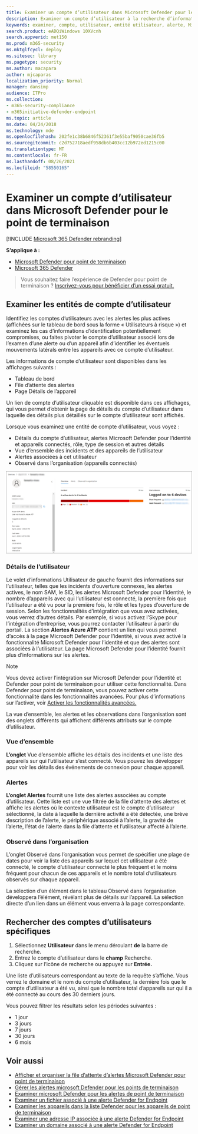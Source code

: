 ```yaml
---
title: Examiner un compte d’utilisateur dans Microsoft Defender pour le point de terminaison
description: Examiner un compte d’utilisateur à la recherche d’informations d’identification compromises ou pivoter sur le compte d’utilisateur associé au cours d’une enquête.
keywords: examiner, compte, utilisateur, entité utilisateur, alerte, Microsoft Defender pour le point de terminaison
search.product: eADQiWindows 10XVcnh
search.appverid: met150
ms.prod: m365-security
ms.mktglfcycl: deploy
ms.sitesec: library
ms.pagetype: security
ms.author: macapara
author: mjcaparas
localization_priority: Normal
manager: dansimp
audience: ITPro
ms.collection:
- m365-security-compliance
- m365initiative-defender-endpoint
ms.topic: article
ms.date: 04/24/2018
ms.technology: mde
ms.openlocfilehash: 202fe1c38b6846f52361f3e55baf9050cae36fb5
ms.sourcegitcommit: c2d752718aedf958db6b403cc12b972ed1215c00
ms.translationtype: MT
ms.contentlocale: fr-FR
ms.lasthandoff: 08/26/2021
ms.locfileid: "58550165"
---
```

# <a name="investigate-a-user-account-in-microsoft-defender-for-endpoint"></a>Examiner un compte d’utilisateur dans Microsoft Defender pour le point de terminaison

[!INCLUDE [Microsoft 365 Defender rebranding](../../includes/microsoft-defender.md)]

**S’applique à :**
- [Microsoft Defender pour point de terminaison](https://go.microsoft.com/fwlink/p/?linkid=2154037)
- [Microsoft 365 Defender](https://go.microsoft.com/fwlink/?linkid=2118804)


> Vous souhaitez faire l’expérience de Defender pour point de terminaison ? [Inscrivez-vous pour bénéficier d’un essai gratuit.](https://signup.microsoft.com/create-account/signup?products=7f379fee-c4f9-4278-b0a1-e4c8c2fcdf7e&ru=https://aka.ms/MDEp2OpenTrial?ocid=docs-wdatp-investigatgeuser-abovefoldlink)

## <a name="investigate-user-account-entities"></a>Examiner les entités de compte d’utilisateur

Identifiez les comptes d’utilisateurs avec les alertes les plus actives (affichées sur le tableau de bord sous la forme « Utilisateurs à risque ») et examinez les cas d’informations d’identification potentiellement compromises, ou faites pivoter le compte d’utilisateur associé lors de l’examen d’une alerte ou d’un appareil afin d’identifier les éventuels mouvements latérals entre les appareils avec ce compte d’utilisateur.

Les informations de compte d’utilisateur sont disponibles dans les affichages suivants :

- Tableau de bord
- File d’attente des alertes
- Page Détails de l’appareil

Un lien de compte d’utilisateur cliquable est disponible dans ces affichages, qui vous permet d’obtenir la page de détails du compte d’utilisateur dans laquelle des détails plus détaillés sur le compte d’utilisateur sont affichés.

Lorsque vous examinez une entité de compte d’utilisateur, vous voyez :

- Détails du compte d’utilisateur, alertes Microsoft Defender pour l’identité et appareils connectés, rôle, type de session et autres détails
- Vue d’ensemble des incidents et des appareils de l’utilisateur
- Alertes associées à cet utilisateur
- Observé dans l’organisation (appareils connectés)

![Image de la page de détails de l’entité du compte d’utilisateur.](images/atp-user-details-view.png)

### <a name="user-details"></a>Détails de l’utilisateur

Le  volet d’informations Utilisateur de gauche fournit des informations sur l’utilisateur, telles que les incidents d’ouverture connexes, les alertes actives, le nom SAM, le SID, les alertes Microsoft Defender pour l’identité, le nombre d’appareils avec qui l’utilisateur est connecté, la première fois que l’utilisateur a été vu pour la première fois, le rôle et les types d’ouverture de session. Selon les fonctionnalités d’intégration que vous avez activées, vous verrez d’autres détails. Par exemple, si vous activez l’Skype pour l’intégration d’entreprise, vous pourrez contacter l’utilisateur à partir du portail. La section **Alertes Azure ATP** contient un lien qui vous permet d’accès à la page Microsoft Defender pour l’identité, si vous avez activé la fonctionnalité Microsoft Defender pour l’identité et que des alertes sont associées à l’utilisateur. La page Microsoft Defender pour l’identité fournit plus d’informations sur les alertes.

>[!NOTE]
>Vous devez activer l’intégration sur Microsoft Defender pour l’identité et Defender pour point de terminaison pour utiliser cette fonctionnalité. Dans Defender pour point de terminaison, vous pouvez activer cette fonctionnalité dans les fonctionnalités avancées. Pour plus d’informations sur l’activer, voir [Activer les fonctionnalités avancées.](advanced-features.md)

La vue d’ensemble, les alertes et les observations dans l’organisation sont des onglets différents qui affichent différents attributs sur le compte d’utilisateur.

### <a name="overview"></a>Vue d’ensemble

**L’onglet** Vue d’ensemble affiche les détails des incidents et une liste des appareils sur qui l’utilisateur s’est connecté. Vous pouvez les développer pour voir les détails des événements de connexion pour chaque appareil.

### <a name="alerts"></a>Alertes

**L’onglet Alertes** fournit une liste des alertes associées au compte d’utilisateur. Cette liste est une vue [](alerts-queue.md)filtrée de la file d’attente des alertes et affiche les alertes où le contexte utilisateur est le compte d’utilisateur sélectionné, la date à laquelle la dernière activité a été détectée, une brève description de l’alerte, le périphérique associé à l’alerte, la gravité de l’alerte, l’état de l’alerte dans la file d’attente et l’utilisateur affecté à l’alerte.

### <a name="observed-in-organization"></a>Observé dans l’organisation

L’onglet Observé dans l’organisation vous permet de spécifier une plage de dates pour voir la liste des appareils sur lequel cet utilisateur a été connecté, le compte d’utilisateur connecté le plus fréquent et le moins fréquent pour chacun de ces appareils et le nombre total d’utilisateurs observés sur chaque appareil. 

La sélection d’un élément dans le tableau Observé dans l’organisation développera l’élément, révélant plus de détails sur l’appareil. La sélection directe d’un lien dans un élément vous enverra à la page correspondante.

## <a name="search-for-specific-user-accounts"></a>Rechercher des comptes d’utilisateurs spécifiques

1. Sélectionnez **Utilisateur** dans le menu déroulant **de** la barre de recherche.
2. Entrez le compte d’utilisateur dans le **champ** Recherche.
3. Cliquez sur l’icône de recherche ou appuyez sur **Entrée.**

Une liste d’utilisateurs correspondant au texte de la requête s’affiche. Vous verrez le domaine et le nom du compte d’utilisateur, la dernière fois que le compte d’utilisateur a été vu, ainsi que le nombre total d’appareils sur qui il a été connecté au cours des 30 derniers jours.

Vous pouvez filtrer les résultats selon les périodes suivantes :

- 1 jour
- 3 jours
- 7 jours
- 30 jours
- 6 mois

## <a name="related-topics"></a>Voir aussi

- [Afficher et organiser la file d’attente d’alertes Microsoft Defender pour point de terminaison](alerts-queue.md)
- [Gérer les alertes microsoft Defender pour les points de terminaison](manage-alerts.md)
- [Examiner microsoft Defender pour les alertes de point de terminaison](investigate-alerts.md)
- [Examiner un fichier associé à une alerte Defender for Endpoint](investigate-files.md)
- [Examiner les appareils dans la liste Defender pour les appareils de point de terminaison](investigate-machines.md)
- [Examiner une adresse IP associée à une alerte Defender for Endpoint](investigate-ip.md)
- [Examiner un domaine associé à une alerte Defender for Endpoint](investigate-domain.md)
